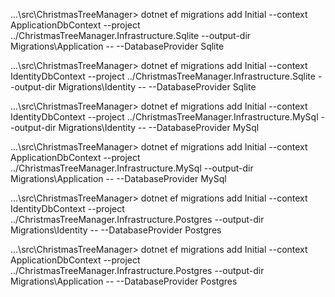 ﻿...\src\ChristmasTreeManager> dotnet ef migrations add Initial --context ApplicationDbContext --project ../ChristmasTreeManager.Infrastructure.Sqlite --output-dir Migrations\Application -- --DatabaseProvider Sqlite

...\src\ChristmasTreeManager> dotnet ef migrations add Initial --context IdentityDbContext --project ../ChristmasTreeManager.Infrastructure.Sqlite --output-dir Migrations\Identity -- --DatabaseProvider Sqlite


...\src\ChristmasTreeManager> dotnet ef migrations add Initial --context IdentityDbContext --project ../ChristmasTreeManager.Infrastructure.MySql --output-dir Migrations\Identity -- --DatabaseProvider MySql

...\src\ChristmasTreeManager> dotnet ef migrations add Initial --context ApplicationDbContext --project ../ChristmasTreeManager.Infrastructure.MySql --output-dir Migrations\Application -- --DatabaseProvider MySql


...\src\ChristmasTreeManager> dotnet ef migrations add Initial --context IdentityDbContext --project ../ChristmasTreeManager.Infrastructure.Postgres --output-dir Migrations\Identity -- --DatabaseProvider Postgres

...\src\ChristmasTreeManager> dotnet ef migrations add Initial --context ApplicationDbContext --project ../ChristmasTreeManager.Infrastructure.Postgres --output-dir Migrations\Application -- --DatabaseProvider Postgres

